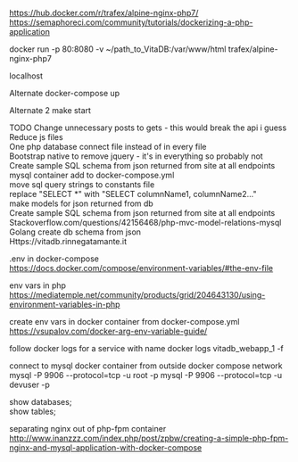 https://hub.docker.com/r/trafex/alpine-nginx-php7/
https://semaphoreci.com/community/tutorials/dockerizing-a-php-application

docker run -p 80:8080 -v ~/path_to_VitaDB:/var/www/html trafex/alpine-nginx-php7

localhost

Alternate
docker-compose up

Alternate 2
make start


TODO
Change unnecessary posts to gets - this would break the api i guess  
Reduce js files  
One php database connect file instead of in every file  
Bootstrap native to remove jquery - it's in everything so probably not  
Create sample SQL schema from json returned from site at all endpoints  
mysql container add to docker-compose.yml  
move sql query strings to constants file  
replace "SELECT *" with "SELECT columnName1, columnName2..."  
make models for json returned from db  
Create sample SQL schema from json returned from site at all endpoints  
Stackoverflow.com/questions/42156468/php-mvc-model-relations-mysql  
Golang create db schema from json  
Https://vitadb.rinnegatamante.it  


.env in docker-compose  
https://docs.docker.com/compose/environment-variables/#the-env-file  

env vars in php
https://mediatemple.net/community/products/grid/204643130/using-environment-variables-in-php  

create env vars in docker container from docker-compose.yml
https://vsupalov.com/docker-arg-env-variable-guide/  

follow docker logs for a service with name 
docker logs vitadb_webapp_1 -f  

connect to mysql docker container from outside docker compose network  
mysql -P 9906 --protocol=tcp -u root -p
mysql -P 9906 --protocol=tcp -u devuser -p  

show databases;  
show tables;  

separating nginx out of php-fpm container
http://www.inanzzz.com/index.php/post/zpbw/creating-a-simple-php-fpm-nginx-and-mysql-application-with-docker-compose